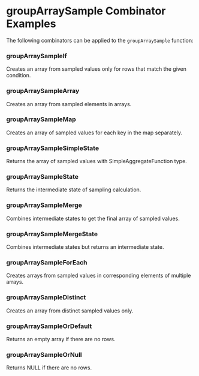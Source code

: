 # groupArraySample Combinator Examples

The following combinators can be applied to the `groupArraySample` function:

### groupArraySampleIf
Creates an array from sampled values only for rows that match the given condition.

### groupArraySampleArray
Creates an array from sampled elements in arrays.

### groupArraySampleMap
Creates an array of sampled values for each key in the map separately.

### groupArraySampleSimpleState
Returns the array of sampled values with SimpleAggregateFunction type.

### groupArraySampleState
Returns the intermediate state of sampling calculation.

### groupArraySampleMerge
Combines intermediate states to get the final array of sampled values.

### groupArraySampleMergeState
Combines intermediate states but returns an intermediate state.

### groupArraySampleForEach
Creates arrays from sampled values in corresponding elements of multiple arrays.

### groupArraySampleDistinct
Creates an array from distinct sampled values only.

### groupArraySampleOrDefault
Returns an empty array if there are no rows.

### groupArraySampleOrNull
Returns NULL if there are no rows. 